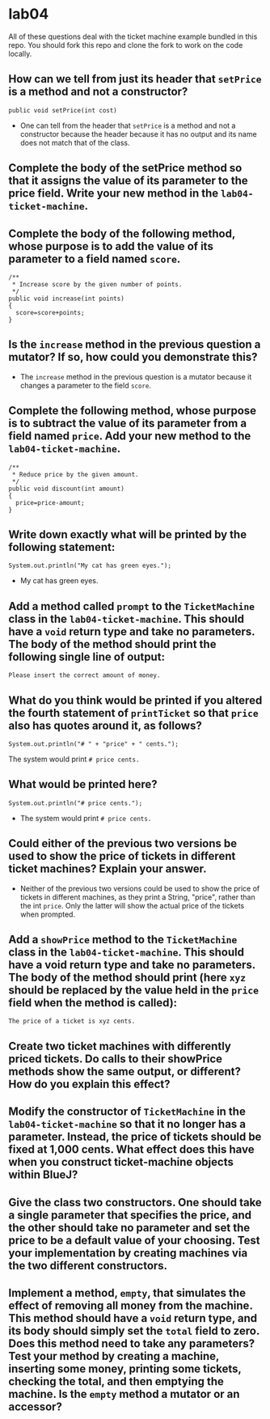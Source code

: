 # lab04

All of these questions deal with the ticket machine example bundled in this repo. You should fork this repo and clone the fork to work on the code locally.

## How can we tell from just its header that `setPrice` is a method and not a constructor?
```
public void setPrice(int cost)
```
* One can tell from the header that `setPrice` is a method and not a constructor because the header because it has no output and its name does not match that of the class.

## Complete the body of the setPrice method so that it assigns the value of its parameter to the price field. Write your new method in the `lab04-ticket-machine`.

## Complete the body of the following method, whose purpose is to add the value of its parameter to a field named `score`.
```
/**
 * Increase score by the given number of points.
 */
public void increase(int points)
{
  score=score+points;
}
```
## Is the `increase` method in the previous question a mutator? If so, how could you demonstrate this?
* The `increase` method in the previous question is a mutator because it changes a parameter to the field `score`.

## Complete the following method, whose purpose is to subtract the value of its parameter from a field named `price`. Add your new method to the `lab04-ticket-machine`.
```
/**
 * Reduce price by the given amount.
 */
public void discount(int amount)
{
  price=price-amount;
}
```

## Write down exactly what will be printed by the following statement:
```
System.out.println("My cat has green eyes.");
```
* My cat has green eyes.

## Add a method called `prompt` to the `TicketMachine` class in the `lab04-ticket-machine`. This should have a `void` return type and take no parameters. The body of the method should print the following single line of output:
```
Please insert the correct amount of money.
```

## What do you think would be printed if you altered the fourth statement of `printTicket` so that `price` also has quotes around it, as follows?
```
System.out.println("# " + "price" + " cents.");
```
The system would print `# price cents.`

## What would be printed here?
```
System.out.println("# price cents.");
```
* The system would print `# price cents.`

## Could either of the previous two versions be used to show the price of tickets in different ticket machines? Explain your answer.

* Neither of the previous two versions could be used to show the price of tickets in different machines, as they print a String, "price", rather than the int `price`. Only the latter will show the actual price of the tickets when prompted.

## Add a `showPrice` method to the `TicketMachine` class in the `lab04-ticket-machine`. This should have a void return type and take no parameters. The body of the method should print (here `xyz` should be replaced by the value held in the `price` field when the method is called):
```
The price of a ticket is xyz cents.
```


## Create two ticket machines with differently priced tickets. Do calls to their showPrice methods show the same output, or different? How do you explain this effect?

## Modify the constructor of `TicketMachine` in the `lab04-ticket-machine` so that it no longer has a parameter. Instead, the price of tickets should be fixed at 1,000 cents. What effect does this have when you construct ticket-machine objects within BlueJ?

## Give the class two constructors. One should take a single parameter that specifies the price, and the other should take no parameter and set the price to be a default value of your choosing. Test your implementation by creating machines via the two different constructors.

## Implement a method, `empty`, that simulates the effect of removing all money from the machine. This method should have a `void` return type, and its body should simply set the `total` field to zero. Does this method need to take any parameters? Test your method by creating a machine, inserting some money, printing some tickets, checking the total, and then emptying the machine. Is the `empty` method a mutator or an accessor?
